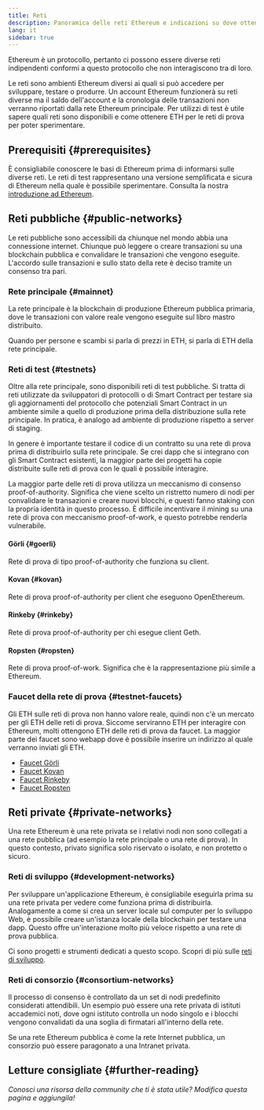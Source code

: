 ```yaml
---
title: Reti
description: Panoramica delle reti Ethereum e indicazioni su dove ottenere ether (ETH) per le reti di test per testare le applicazioni.
lang: it
sidebar: true
---
```


Ethereum è un protocollo, pertanto ci possono essere diverse reti indipendenti conformi a questo protocollo che non interagiscono tra di loro.

Le reti sono ambienti Ethereum diversi ai quali si può accedere per sviluppare, testare o produrre. Un account Ethereum funzionerà su reti diverse ma il saldo dell'account e la cronologia delle transazioni non verranno riportati dalla rete Ethereum principale. Per utilizzi di test è utile sapere quali reti sono disponibili e come ottenere ETH per le reti di prova per poter sperimentare.

## Prerequisiti {#prerequisites}

È consigliabile conoscere le basi di Ethereum prima di informarsi sulle diverse reti. Le reti di test rappresentano una versione semplificata e sicura di Ethereum nella quale è possibile sperimentare. Consulta la nostra [introduzione ad Ethereum](/developers/docs/intro-to-ethereum/).

## Reti pubbliche {#public-networks}

Le reti pubbliche sono accessibili da chiunque nel mondo abbia una connessione internet. Chiunque può leggere o creare transazioni su una blockchain pubblica e convalidare le transazioni che vengono eseguite. L'accordo sulle transazioni e sullo stato della rete è deciso tramite un consenso tra pari.

### Rete principale {#mainnet}

La rete principale è la blockchain di produzione Ethereum pubblica primaria, dove le transazioni con valore reale vengono eseguite sul libro mastro distribuito.

Quando per persone e scambi si parla di prezzi in ETH, si parla di ETH della rete principale.

### Reti di test {#testnets}

Oltre alla rete principale, sono disponibili reti di test pubbliche. Si tratta di reti utilizzate da sviluppatori di protocolli o di Smart Contract per testare sia gli aggiornamenti del protocollo che potenziali Smart Contract in un ambiente simile a quello di produzione prima della distribuzione sulla rete principale. In pratica, è analogo ad ambiente di produzione rispetto a server di staging.

In genere è importante testare il codice di un contratto su una rete di prova prima di distribuirlo sulla rete principale. Se crei dapp che si integrano con gli Smart Contract esistenti, la maggior parte dei progetti ha copie distribuite sulle reti di prova con le quali è possibile interagire.

La maggior parte delle reti di prova utilizza un meccanismo di consenso proof-of-authority. Significa che viene scelto un ristretto numero di nodi per convalidare le transazioni e creare nuovi blocchi, e questi fanno staking con la propria identità in questo processo. È difficile incentivare il mining su una rete di prova con meccanismo proof-of-work, e questo potrebbe renderla vulnerabile.

#### Görli {#goerli}

Rete di prova di tipo proof-of-authority che funziona su client.

#### Kovan {#kovan}

Rete di prova proof-of-authority per client che eseguono OpenEthereum.

#### Rinkeby {#rinkeby}

Rete di prova proof-of-authority per chi esegue client Geth.

#### Ropsten {#ropsten}

Rete di prova proof-of-work. Significa che è la rappresentazione più simile a Ethereum.

### Faucet della rete di prova {#testnet-faucets}

Gli ETH sulle reti di prova non hanno valore reale, quindi non c'è un mercato per gli ETH delle reti di prova. Siccome serviranno ETH per interagire con Ethereum, molti ottengono ETH delle reti di prova da faucet. La maggior parte dei faucet sono webapp dove è possibile inserire un indirizzo al quale verranno inviati gli ETH.

- [Faucet Görli](https://faucet.goerli.mudit.blog/)
- [Faucet Kovan](https://faucet.kovan.network/)
- [Faucet Rinkeby](https://faucet.rinkeby.io/)
- [Faucet Ropsten](https://faucet.ropsten.be/)

## Reti private {#private-networks}

Una rete Ethereum è una rete privata se i relativi nodi non sono collegati a una rete pubblica (ad esempio la rete principale o una rete di prova). In questo contesto, privato significa solo riservato o isolato, e non protetto o sicuro.

### Reti di sviluppo {#development-networks}

Per sviluppare un'applicazione Ethereum, è consigliabile eseguirla prima su una rete privata per vedere come funziona prima di distribuirla. Analogamente a come si crea un server locale sul computer per lo sviluppo Web, è possibile creare un'istanza locale della blockchain per testare una dapp. Questo offre un'interazione molto più veloce rispetto a una rete di prova pubblica.

Ci sono progetti e strumenti dedicati a questo scopo. Scopri di più sulle [reti di sviluppo](/developers/docs/development-networks/).

### Reti di consorzio {#consortium-networks}

Il processo di consenso è controllato da un set di nodi predefinito considerati attendibili. Un esempio può essere una rete privata di istituti accademici noti, dove ogni istituto controlla un nodo singolo e i blocchi vengono convalidati da una soglia di firmatari all'interno della rete.

Se una rete Ethereum pubblica è come la rete Internet pubblica, un consorzio può essere paragonato a una Intranet privata.

## Letture consigliate {#further-reading}

_Conosci una risorsa della community che ti è stata utile? Modifica questa pagina e aggiungila!_
